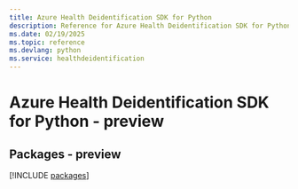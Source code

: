 ```yaml
---
title: Azure Health Deidentification SDK for Python
description: Reference for Azure Health Deidentification SDK for Python
ms.date: 02/19/2025
ms.topic: reference
ms.devlang: python
ms.service: healthdeidentification
---
```

# Azure Health Deidentification SDK for Python - preview
## Packages - preview
[!INCLUDE [packages](health-deidentification-index.md)]